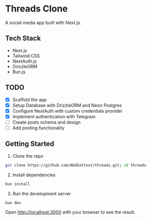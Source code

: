 # Threads Clone
A social media app built with Next.js.

## Tech Stack
- Next.js
- Tailwind CSS
- NextAuth.js
- DrizzleORM
- Bun.js

## TODO
- [x] Scaffold the app
- [x] Setup Database with DrizzleORM and Neon Postgres
- [x] Configure NextAuth with custom credentials provider
- [x] Implement authentication with Telegram
- [ ] Create posts schema and design
- [ ] Add posting functionality

## Getting Started

1. Clone the repo

```bash
git clone https://github.com/AbdSattout/threads.git; cd threads
```

2. Install dependencies

```bash
bun install
```

3. Run the development server

```bash
bun dev
```

Open [http://localhost:3000](http://localhost:3000) with your browser to see the result.
